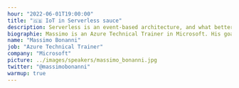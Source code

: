 ```yaml
---
hour: "2022-06-01T19:00:00"
title: "🇬🇧 IoT in Serverless sauce"
description: Serverless is an event-based architecture, and what better scenarios than the IoT ones are event-driven? In this session, we will see a simple approach to an IoT scenario that uses Durable Entities to handle the logic associated with our devices.
biographie: Massimo is an Azure Technical Trainer in Microsoft. His goal is to help customers utilize their Azure skills to achieve more and leverage the power of Azure in their solutions. He's also a technical speaker at national and international conferences, a Microsoft Certified Trainer, a former MVP (for 6 years in Visual Studio and Development Technologies and Windows Development), an Intel Software Innovator, and an Intel Black Belt. He's a community guy and he loves biking, reading, and dogs!!
name: "Massimo Bonanni"
job: "Azure Technical Trainer"
company: "Microsoft"
picture: ../images/speakers/massimo_bonanni.jpg
twitter: "@massimobonanni"
warmup: true
---
```

